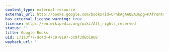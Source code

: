```yaml
---
content_type: external-resource
external_url: http://books.google.com/books?id=CPnkAgAAQBAJ&pg=PAfrontcover
has_external_license_warning: true
license: https://en.wikipedia.org/wiki/All_rights_reserved
status: ''
title: Google Books
uid: 171a3f77-dc4d-47c0-8197-5c9f3d6b1960
wayback_url: ''
---
```

